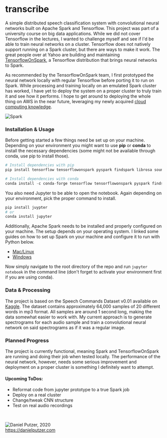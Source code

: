 # transcribe

A simple distributed speech classification system with convolutional neural networks built on Apache Spark and Tensorflow. This project was part of a university course on big data applications. While we did not cover Tensorflow in the lectures, I wanted to challenge myself and see if I'd be able to train neural networks on a cluster. Tensorflow does not natively support running on a Spark cluster, but there are ways to make it work. The great people over at Yahoo are building and maintaining [TensorflowOnSpark](https://github.com/yahoo/TensorFlowOnSpark), a Tensorflow distribution that brings neural networks to Spark.

As recommended by the TensorflowOnSpark team, I first prototyped the neural network locally with regular Tensorflow before porting it to run on Spark. While processing and training locally on an emulated Spark cluster has worked, I have yet to deploy the system on a proper cluster to truly train it and see how it performs. I hope to get around to deploying the whole thing on AWS in the near future, leveraging my newly acquired [cloud computing knowledge](https://github.com/DanThePutzer/kumo).

![Spark](https://user-images.githubusercontent.com/25454503/87907051-2258b280-ca64-11ea-87ab-432fc59c400c.png)

### Installation & Usage

Before getting started a few things need be set up on your machine. Depending on your environment you might want to use **pip** or **conda** to install the necessary dependencies (some might not be available through conda, use pip to install those).

```python
# Install dependencies with pip
pip install tensorflow tensorflowonspark pyspark findspark librosa soundfile numpy matplotlib tqdm

# Install dependencies with conda
conda install -c conda-forge tensorflow tensorflowonspark pyspark findspark librosa soundfile numpy matplotlib tqdm
```

You also need Jupyter to be able to open the notebook. Again depending on your environment, pick the proper command to install.

```python
pip install juypter
# or
conda install jupyter
```

Additionally, Apache Spark needs to be installed and properly configured on your machine. The setup depends on your operating system. I linked some guides on how to set up Spark on your machine and configure it to run with Python below.
- [Mac/Linux](https://www.sicara.ai/blog/2017-05-02-get-started-pyspark-jupyter-notebook-3-minutes)
- [Windows](https://medium.com/big-data-engineering/how-to-install-apache-spark-2-x-in-your-pc-e2047246ffc3)

Now simply navigate to the root directory of the repo and run ```jupyter notebook``` in the command line (don't forget to activate your environment first if you are using conda).

### Data & Processing

The project is based on the Speech Commands Dataset v0.01 available on [Kaggle](https://www.kaggle.com/c/tensorflow-speech-recognition-challenge/data). The dataset contains approximately 64,000 samples of 20 different words in mp3 format. All samples are around 1 second long, making the data somewhat easier to work with. My current approach is to generate spectrograms for each audio sample and train a convolutional neural network on said spectrograms as if it was a regular image.

### Planned Progress

The project is currently functional, meaning Spark and TensorflowOnSpark are running and doing their job when tested locally. The performance of the neural network, however, needs some serious improvement and deployment on a proper cluster is something I definitely want to attempt.

#### Upcoming ToDos:

- Reformat code from jupyter prototype to a true Spark job
- Deploy on a real cluster
- Change/tweak CNN structure
- Test on real audio recordings

&nbsp;

![Daniel Putzer, 2020](https://i.ibb.co/LSxTsY3/dan.png "Daniel Putzer, 2020")  
<https://danielputzer.com>
